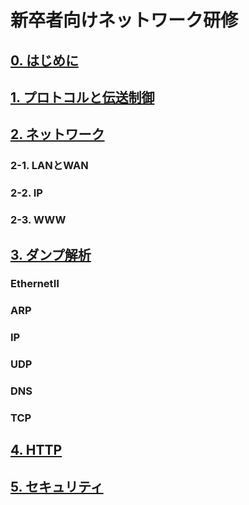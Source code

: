 # 新卒者向けネットワーク研修

## [0. はじめに](0.はじめに/READEME.md)

## [1. プロトコルと伝送制御](1.プロトコルと伝送制御/README.md)

## [2. ネットワーク](2.ネットワーク/README.md)
### 2-1. LANとWAN
### 2-2. IP
### 2-3. WWW

## [3. ダンプ解析](3.ダンプ解析)

### EthernetⅡ
### ARP
### IP
### UDP
### DNS
### TCP

## [4. HTTP](4.HTTP/README.md)
###

## [5. セキュリティ](5.セキュリティ/README.md)
###
